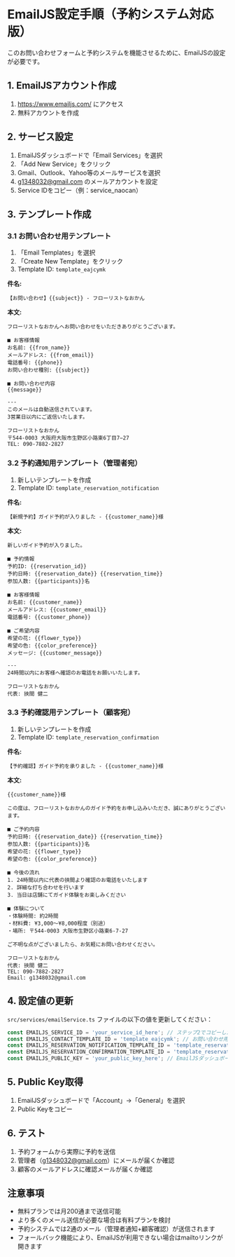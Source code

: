 # EmailJS設定手順（予約システム対応版）

このお問い合わせフォームと予約システムを機能させるために、EmailJSの設定が必要です。

## 1. EmailJSアカウント作成
1. https://www.emailjs.com/ にアクセス
2. 無料アカウントを作成

## 2. サービス設定
1. EmailJSダッシュボードで「Email Services」を選択
2. 「Add New Service」をクリック
3. Gmail、Outlook、Yahoo等のメールサービスを選択
4. g1348032@gmail.com のメールアカウントを設定
5. Service IDをコピー（例：service_naocan）

## 3. テンプレート作成

### 3.1 お問い合わせ用テンプレート
1. 「Email Templates」を選択
2. 「Create New Template」をクリック
3. Template ID: `template_eajcymk`

**件名:**
```
【お問い合わせ】{{subject}} - フローリストなおかん
```

**本文:**
```
フローリストなおかんへお問い合わせをいただきありがとうございます。

■ お客様情報
お名前: {{from_name}}
メールアドレス: {{from_email}}
電話番号: {{phone}}
お問い合わせ種別: {{subject}}

■ お問い合わせ内容
{{message}}

---
このメールは自動送信されています。
3営業日以内にご返信いたします。

フローリストなおかん
〒544-0003 大阪府大阪市生野区小路東6丁目7−27
TEL: 090-7882-2827
```

### 3.2 予約通知用テンプレート（管理者宛）
1. 新しいテンプレートを作成
2. Template ID: `template_reservation_notification`

**件名:**
```
【新規予約】ガイド予約が入りました - {{customer_name}}様
```

**本文:**
```
新しいガイド予約が入りました。

■ 予約情報
予約ID: {{reservation_id}}
予約日時: {{reservation_date}} {{reservation_time}}
参加人数: {{participants}}名

■ お客様情報
お名前: {{customer_name}}
メールアドレス: {{customer_email}}
電話番号: {{customer_phone}}

■ ご希望内容
希望の花: {{flower_type}}
希望の色: {{color_preference}}
メッセージ: {{customer_message}}

---
24時間以内にお客様へ確認のお電話をお願いいたします。

フローリストなおかん
代表: 挾間 健二
```

### 3.3 予約確認用テンプレート（顧客宛）
1. 新しいテンプレートを作成
2. Template ID: `template_reservation_confirmation`

**件名:**
```
【予約確認】ガイド予約を承りました - {{customer_name}}様
```

**本文:**
```
{{customer_name}}様

この度は、フローリストなおかんのガイド予約をお申し込みいただき、誠にありがとうございます。

■ ご予約内容
予約日時: {{reservation_date}} {{reservation_time}}
参加人数: {{participants}}名
希望の花: {{flower_type}}
希望の色: {{color_preference}}

■ 今後の流れ
1. 24時間以内に代表の挾間より確認のお電話をいたします
2. 詳細な打ち合わせを行います
3. 当日は店舗にてガイド体験をお楽しみください

■ 体験について
・体験時間: 約2時間
・材料費: ¥3,000〜¥8,000程度（別途）
・場所: 〒544-0003 大阪市生野区小路東6-7-27

ご不明な点がございましたら、お気軽にお問い合わせください。

フローリストなおかん
代表: 挾間 健二
TEL: 090-7882-2827
Email: g1348032@gmail.com
```

## 4. 設定値の更新
`src/services/emailService.ts` ファイルの以下の値を更新してください：

```typescript
const EMAILJS_SERVICE_ID = 'your_service_id_here'; // ステップ2でコピーしたService ID
const EMAILJS_CONTACT_TEMPLATE_ID = 'template_eajcymk'; // お問い合わせ用
const EMAILJS_RESERVATION_NOTIFICATION_TEMPLATE_ID = 'template_reservation_notification'; // 管理者通知用
const EMAILJS_RESERVATION_CONFIRMATION_TEMPLATE_ID = 'template_reservation_confirmation'; // 顧客確認用
const EMAILJS_PUBLIC_KEY = 'your_public_key_here'; // EmailJSダッシュボードのPublic Key
```

## 5. Public Key取得
1. EmailJSダッシュボードで「Account」→「General」を選択
2. Public Keyをコピー

## 6. テスト
1. 予約フォームから実際に予約を送信
2. 管理者（g1348032@gmail.com）にメールが届くか確認
3. 顧客のメールアドレスに確認メールが届くか確認

## 注意事項
- 無料プランでは月200通まで送信可能
- より多くのメール送信が必要な場合は有料プランを検討
- 予約システムでは2通のメール（管理者通知+顧客確認）が送信されます
- フォールバック機能により、EmailJSが利用できない場合はmailtoリンクが開きます